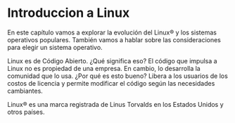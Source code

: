 # Introduccion a Linux

En este capítulo vamos a explorar la evolución del Linux® y los sistemas operativos populares. También vamos a hablar sobre las consideraciones para elegir un sistema operativo.

Linux es de Código Abierto. ¿Qué significa eso? El código que impulsa a Linux no es propiedad de una empresa. En cambio, lo desarrolla la comunidad que lo usa. ¿Por qué es esto bueno? Libera a los usuarios de los costos de licencia y permite modificar el código según las necesidades cambiantes.

Linux® es una marca registrada de Linus Torvalds en los Estados Unidos y otros países.